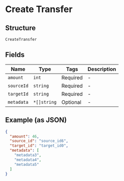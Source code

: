 
# Create Transfer

## Structure

`CreateTransfer`

## Fields

| Name | Type | Tags | Description |
|  --- | --- | --- | --- |
| `amount` | `int` | Required | - |
| `sourceId` | `string` | Required | - |
| `targetId` | `string` | Required | - |
| `metadata` | `*[]string` | Optional | - |

## Example (as JSON)

```json
{
  "amount": 46,
  "source_id": "source_id6",
  "target_id": "target_id0",
  "metadata": [
    "metadata3",
    "metadata4",
    "metadata5"
  ]
}
```

